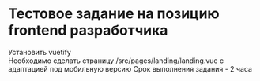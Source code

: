 # Тестовое задание на позицию frontend разработчика
Установить vuetify  
Необходимо сделать страницу /src/pages/landing/landing.vue с адаптацией под мобильную версию
Срок выполнения задания - 2 часа
